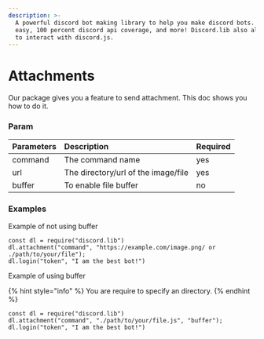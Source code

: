 ```yaml
---
description: >-
  A powerful discord bot making library to help you make discord bots. Super
  easy, 100 percent discord api coverage, and more! Discord.lib also allows you
  to interact with discord.js.
---
```


# Attachments

Our package gives you a feature to send attachment. This doc shows you how to do it.

### Param

| Parameters | Description | Required |
| :--- | :--- | :--- |
| command | The command name | yes |
| url | The directory/url of the image/file | yes |
| buffer | To enable file buffer | no |

### Examples

Example of not using buffer

```
const dl = require("discord.lib")
dl.attachment("command", "https://example.com/image.png/ or ./path/to/your/file");
dl.login("token", "I am the best bot!")
```

Example of using buffer

{% hint style="info" %}
You are require to specify an directory.
{% endhint %}

```
const dl = require("discord.lib")
dl.attachment("command", "./path/to/your/file.js", "buffer");
dl.login("token", "I am the best bot!")
```


